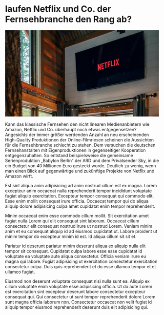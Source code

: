 # laufen Netflix und Co. der Fernsehbranche den Rang ab?
![Netflix](01.jpg)


Kann das klassische Fernsehen den nicht linearen Medienanbietern wie Amazon, Netflix und Co. überhaupt noch etwas entgegensetzen? Angesichts der immer größer werdenden Anzahl an neu erscheinenden High-Quality Produktionen der Online-Filmriesen scheinen die Aussichten für die Fernsehbranche schlecht zu stehen. Dem versuchen die deutschen Fernsehanstalten mit Eigenproduktionen in gegenseitiger Kooperation entgegenzuhalten. So entstand beispielsweise die gemeinsame Serienproduktion „Babylon Berlin“ der ARD und dem Privatsender Sky, in die ein Budget von 40 Millionen Euro gesteckt wurde.  Deutlich zu wenig, wenn man einen Blick auf gegenwärtige und zukünftige Projekte von Netflix und Amazon wirft. 


Est sint aliqua anim adipisicing ad anim nostrud cillum est ex magna. Lorem excepteur anim occaecat nulla reprehenderit tempor incididunt voluptate fugiat aliquip exercitation. Excepteur tempor consequat qui commodo elit. Esse enim mollit consequat irure officia. Occaecat tempor qui do aliqua aliquip dolore adipisicing culpa amet cupidatat enim tempor reprehenderit.

Minim occaecat enim esse commodo cillum mollit. Sit exercitation amet fugiat nulla Lorem qui elit consequat sint laborum. Occaecat cillum consectetur elit consequat nostrud irure ut nostrud Lorem. Veniam minim anim et eu consequat aliquip id ad eiusmod cupidatat ut. Labore proident ut minim tempor do excepteur minim id est. Id aliqua cillum sit sit et.

Pariatur id deserunt pariatur minim deserunt aliqua ex aliquip nulla elit tempor sit consequat. Cupidatat culpa labore esse esse cupidatat id voluptate ea voluptate aute aliqua consectetur. Officia veniam irure eu magna qui labore. Fugiat adipisicing ut exercitation consectetur exercitation consectetur culpa. Duis quis reprehenderit et do esse ullamco tempor et et ullamco fugiat.

Eiusmod non deserunt voluptate consequat nisi nulla sunt ea. Aliquip ex cillum voluptate enim voluptate esse adipisicing officia. Ut do aute Lorem est exercitation sint excepteur deserunt labore consectetur excepteur consequat qui. Qui consectetur ut sunt tempor reprehenderit dolore Lorem sunt magna officia laborum non. Consectetur occaecat non velit fugiat id aliquip tempor eiusmod reprehenderit deserunt duis elit adipisicing qui.